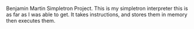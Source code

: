 
Benjamin Martin Simpletron Project.
This is my simpletron interpreter
this is as far as I was able to get. It takes instructions, and stores them in memory then executes them.



